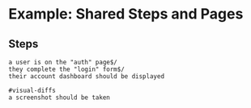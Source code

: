 # Example: Shared Steps and Pages
## Steps
```feature
a user is on the "auth" page$/
they complete the "login" form$/
their account dashboard should be displayed

#visual-diffs
a screenshot should be taken
```